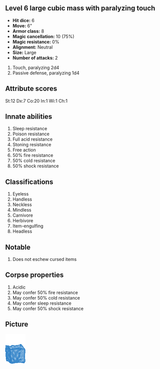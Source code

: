 ## Level 6 large cubic mass with paralyzing touch

- **Hit dice:** 6
- **Move:** 6"
- **Armor class:** 8
- **Magic cancellation:** 10 (75%)
- **Magic resistance:** 0%
- **Alignment:** Neutral
- **Size:** Large
- **Number of attacks:** 2
1. Touch, paralyzing 2d4
2. Passive defense, paralyzing 1d4

## Attribute scores

St:12 Dx:7 Co:20 In:1 Wi:1 Ch:1

## Innate abilities

1. Sleep resistance
2. Poison resistance
3. Full acid resistance
4. Stoning resistance
5. Free action
6. 50% fire resistance
7. 50% cold resistance
8. 50% shock resistance

## Classifications

1. Eyeless
2. Handless
3. Neckless
4. Mindless
5. Carnivore
6. Herbivore
7. Item-engulfing
8. Headless

## Notable

1. Does not eschew cursed items

## Corpse properties

1. Acidic
2. May confer 50% fire resistance
3. May confer 50% cold resistance
4. May confer sleep resistance
5. May confer 50% shock resistance

## Picture

![Gelatinous cube](https://github.com/hyvanmielenpelit/GnollHackTileSet/blob/main/Monsters/gelatinous_cube/gelatinous_cube.png)
